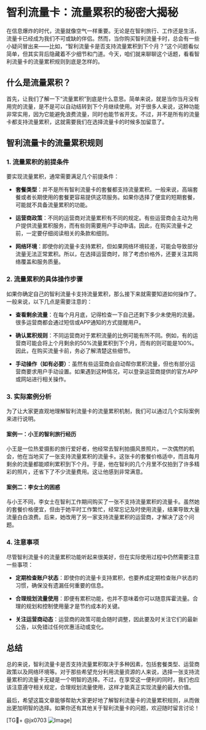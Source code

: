 # 智利流量卡：流量累积的秘密大揭秘

在信息爆炸的时代，流量就像空气一样重要。无论是在智利旅行、工作还是生活，流量卡已经成为我们不可或缺的伴侣。然而，当你购买智利流量卡时，总会有一些小疑问冒出来——比如，“智利流量卡是否支持流量累积到下个月？”这个问题看似简单，但其实背后隐藏着不少细节和门道。今天，咱们就来聊聊这个话题，看看智利流量卡的流量累积规则到底是怎样的。

## 什么是流量累积？

首先，让我们了解一下“流量累积”到底是什么意思。简单来说，就是当你当月没有用完的流量，是不是可以自动结转到下个月继续使用。对于很多人来说，这种功能非常实用，因为它能避免浪费流量，同时也能节省开支。不过，并不是所有的流量卡都支持流量累积，这就需要我们在选择流量卡的时候多加留意了。

## 智利流量卡的流量累积规则

### 1. 流量累积的前提条件

要实现流量累积，通常需要满足几个前提条件：

- **套餐类型**：并不是所有智利流量卡的套餐都支持流量累积。一般来说，高端套餐或者长期使用的套餐更容易提供这项服务。如果你选择了便宜的短期套餐，可能就不具备流量累积的功能。
  
- **运营商政策**：不同的运营商对流量累积有不同的规定。有些运营商会主动为用户提供流量累积服务，而有些则需要用户手动申请。因此，在购买流量卡之前，一定要仔细阅读相关的条款和细则。

- **网络环境**：即使你的流量卡支持累积，但如果网络环境较差，可能会导致部分流量无法正常累积。所以，在选择运营商时，除了考虑价格外，还要关注其网络覆盖和服务质量。

### 2. 流量累积的具体操作步骤

如果你确定自己的智利流量卡支持流量累积，那么接下来就需要知道如何操作了。一般来说，以下几点是需要注意的：

- **查看剩余流量**：在每个月月底，记得检查一下自己还剩下多少未使用的流量。很多运营商都会通过短信或APP通知的方式提醒用户。

- **确认累积规则**：不同运营商对于累积流量的比例可能有所不同。例如，有的运营商可能会将上个月剩余的50%流量累积到下个月，而有的则可能是100%。因此，在购买流量卡前，务必了解清楚这些细节。

- **手动操作（如有必要）**：虽然有些运营商会自动帮你累积流量，但也有部分运营商要求用户手动设置。如果遇到这种情况，可以登录运营商提供的官方APP或网站进行相关操作。

### 3. 实际案例分析

为了让大家更直观地理解智利流量卡的流量累积机制，我们可以通过几个实际案例来进行说明。

#### 案例一：小王的智利旅行经历

小王是一位热爱摄影的旅行爱好者，他经常去智利拍摄风景照片。一次偶然的机会，他在当地买了一张支持流量累积的流量卡。这张卡的套餐价格适中，而且每月剩余的流量都能顺利累积到下个月。于是，他在智利的几个月里不仅拍到了许多精彩的照片，还省下了不少流量费用。这让他感到非常满意。

#### 案例二：李女士的困惑

与小王不同，李女士在智利工作期间购买了一张不支持流量累积的流量卡。虽然她的套餐价格便宜，但由于她平时工作繁忙，经常忘记及时使用流量，结果导致大量流量白白浪费。后来，她改用了另一家支持流量累积的运营商，才解决了这个问题。

### 4. 注意事项

尽管智利流量卡的流量累积功能听起来很美好，但在实际使用过程中仍然需要注意一些事项：

- **定期检查账户状态**：即使你的流量卡支持累积，也要养成定期检查账户状态的习惯，确保没有遗漏任何重要的信息。

- **合理规划流量使用**：即便有累积功能，也并不意味着你可以随意挥霍流量。合理的规划和控制使用量才是节约成本的关键。

- **关注运营商动态**：运营商的政策可能会随时调整，因此要及时关注它们的最新公告，以免错过任何优惠活动或变化。

## 总结

总的来说，智利流量卡是否支持流量累积取决于多种因素，包括套餐类型、运营商政策以及网络环境等。对于那些希望充分利用流量资源的人来说，选择一张支持流量累积的流量卡无疑是一个明智的选择。不过，在享受这一便利的同时，我们也应该注意遵守相关规定，合理规划流量使用，这样才能真正实现流量的最大价值。

最后，希望这篇文章能够帮助大家更好地了解智利流量卡的流量累积规则，从而做出更加明智的选择。如果你还有其他关于智利流量卡的问题，欢迎随时留言讨论！

[TG💪+ @jx0703 ![Image](https://github.com/user-attachments/assets/dbca1d08-cadb-493c-b0ec-ad6f7a83f270)]